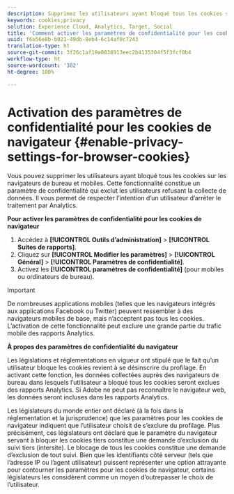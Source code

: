 ```yaml
---
description: Supprimez les utilisateurs ayant bloqué tous les cookies sur les navigateurs de bureau et mobiles. Ce paramètre de confidentialité exclut les utilisateurs qui refusent la collecte de données Analytics.
keywords: cookies;privacy
solution: Experience Cloud, Analytics, Target, Social
title: 'Comment activer les paramètres de confidentialité pour les cookies de navigateur '
uuid: f6a56e8b-b021-49db-8eb4-6c14af0c7243
translation-type: ht
source-git-commit: 3f26c1af19a0838913eec2b4135304f5f3fcf0b4
workflow-type: ht
source-wordcount: '302'
ht-degree: 100%

---
```



# Activation des paramètres de confidentialité pour les cookies de navigateur {#enable-privacy-settings-for-browser-cookies}

Vous pouvez supprimer les utilisateurs ayant bloqué tous les cookies sur les navigateurs de bureau et mobiles. Cette fonctionnalité constitue un paramètre de confidentialité qui exclut les utilisateurs refusant la collecte de données. Il vous permet de respecter l’intention d’un utilisateur d’arrêter le traitement par Analytics.

**Pour activer les paramètres de confidentialité pour les cookies de navigateur**

1. Accédez à **[!UICONTROL Outils d’administration]** > **[!UICONTROL Suites de rapports]**.
1. Cliquez sur **[!UICONTROL Modifier les paramètres]** > **[!UICONTROL Général]** > **[!UICONTROL Paramètres de confidentialité]**.
1. Activez les **[!UICONTROL paramètres de confidentialité]** (pour mobiles ou ordinateurs de bureau).

>[!IMPORTANT]
>
>De nombreuses applications mobiles (telles que les navigateurs intégrés aux applications Facebook ou Twitter) peuvent ressembler à des navigateurs mobiles de base, mais n’acceptent pas tous les cookies. L’activation de cette fonctionnalité peut exclure une grande partie du trafic mobile des rapports Analytics.

**À propos des paramètres de confidentialité du navigateur**

Les législations et réglementations en vigueur ont stipulé que le fait qu’un utilisateur bloque les cookies revient à se désinscrire du profilage. En activant cette fonction, les données collectées auprès des navigateurs de bureau dans lesquels l’utilisateur a bloqué tous les cookies seront exclues des rapports Analytics. Si Adobe ne peut pas reconnaître le navigateur web, les données seront incluses dans les rapports Analytics.

Les législateurs du monde entier ont déclaré (à la fois dans la réglementation et la jurisprudence) que les paramètres pour les cookies de navigateur indiquent que l’utilisateur choisit de s’exclure du profilage. Plus précisément, ces législateurs ont déclaré que le paramètre du navigateur servant à bloquer les cookies tiers constitue une demande d’exclusion du suivi tiers (intersite). Le blocage de tous les cookies constitue une demande d’exclusion de tout suivi. Bien que les identifiants côté serveur (tels que l’adresse IP ou l’agent utilisateur) puissent représenter une option attrayante pour contourner les paramètres pour les cookies de navigateur, certains législateurs les considèrent comme un moyen d’outrepasser le choix de l’utilisateur.